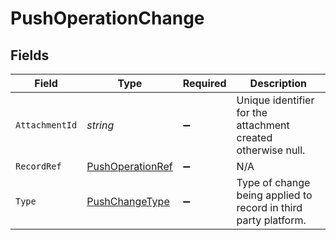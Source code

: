 # PushOperationChange


## Fields

| Field                                                           | Type                                                            | Required                                                        | Description                                                     |
| --------------------------------------------------------------- | --------------------------------------------------------------- | --------------------------------------------------------------- | --------------------------------------------------------------- |
| `AttachmentId`                                                  | *string*                                                        | :heavy_minus_sign:                                              | Unique identifier for the attachment created otherwise null.    |
| `RecordRef`                                                     | [PushOperationRef](../../models/shared/PushOperationRef.md)     | :heavy_minus_sign:                                              | N/A                                                             |
| `Type`                                                          | [PushChangeType](../../models/shared/PushChangeType.md)         | :heavy_minus_sign:                                              | Type of change being applied to record in third party platform. |